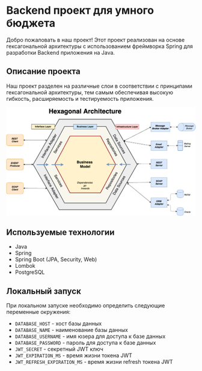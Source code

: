 # Backend проект для умного бюджета

Добро пожаловать в наш проект! Этот проект реализован на основе гексагональной архитектуры с использованием фреймворка Spring для разработки Backend приложения на Java.

## Описание проекта
Наш проект разделен на различные слои в соответствии с принципами гексагональной архитектуры, тем самым обеспечивая высокую гибкость, расширяемость и тестируемость приложения.

![Архитектура](images/architecture.png)

## Используемые технологии
- Java
- Spring
- Spring Boot (JPA, Security, Web)
- Lombok
- PostgreSQL

## Локальный запуск
При локальном запуске необходимо определить следующие переменные окружения:
- `DATABASE_HOST` - хост базы данных
- `DATABASE_NAME` - наименование базы данных
- `DATABASE_USERNAME` - имя юзера для доступа к базе данных
- `DATABASE_PASSWORD` - пароль для доступа к базе данных
- `JWT_SECRET` - секретный JWT ключ
- `JWT_EXPIRATION_MS` - время жизни токена JWT
- `JWT_REFRESH_EXPIRATION_MS` - время жизни refresh токена JWT